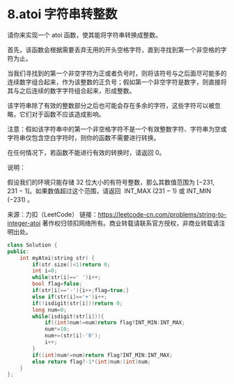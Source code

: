 # 8.atoi 字符串转整数
请你来实现一个 atoi 函数，使其能将字符串转换成整数。

首先，该函数会根据需要丢弃无用的开头空格字符，直到寻找到第一个非空格的字符为止。

当我们寻找到的第一个非空字符为正或者负号时，则将该符号与之后面尽可能多的连续数字组合起来，作为该整数的正负号；假如第一个非空字符是数字，则直接将其与之后连续的数字字符组合起来，形成整数。

该字符串除了有效的整数部分之后也可能会存在多余的字符，这些字符可以被忽略，它们对于函数不应该造成影响。

注意：假如该字符串中的第一个非空格字符不是一个有效整数字符、字符串为空或字符串仅包含空白字符时，则你的函数不需要进行转换。

在任何情况下，若函数不能进行有效的转换时，请返回 0。

说明：

假设我们的环境只能存储 32 位大小的有符号整数，那么其数值范围为 [−231,  231 − 1]。如果数值超过这个范围，请返回  INT_MAX (231 − 1) 或 INT_MIN (−231) 。

来源：力扣（LeetCode）
链接：https://leetcode-cn.com/problems/string-to-integer-atoi
著作权归领扣网络所有。商业转载请联系官方授权，非商业转载请注明出处。

```c++
class Solution {
public:
    int myAtoi(string str) {
        if(str.size()<1)return 0;
        int i=0;
        while(str[i]==' ')i++;
        bool flag=false;
        if(str[i]=='-'){i++;flag=true;}
        else if(str[i]=='+')i++;
        if(!isdigit(str[i]))return 0;
        long num=0;
        while(isdigit(str[i])){
            if((int)num!=num)return flag?INT_MIN:INT_MAX;
            num*=10;
            num+=(str[i]-'0');
            i++;
        }
        if((int)num!=num)return flag?INT_MIN:INT_MAX;
        else return flag?-1*(int)num:(int)num;
    }
};
```
